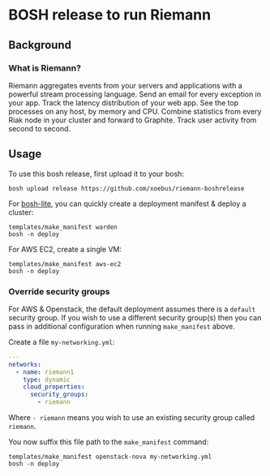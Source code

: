 BOSH release to run Riemann
=======================

Background
----------

### What is Riemann?

Riemann aggregates events from your servers and applications with a powerful stream processing language. Send an email for every exception in your app. Track the latency distribution of your web app. See the top processes on any host, by memory and CPU. Combine statistics from every Riak node in your cluster and forward to Graphite. Track user activity from second to second.

Usage
-----

To use this bosh release, first upload it to your bosh:

```
bosh upload release https://github.com/xoebus/riemann-boshrelease
```

For [bosh-lite](https://github.com/cloudfoundry/bosh-lite), you can quickly create a deployment manifest & deploy a cluster:

```
templates/make_manifest warden
bosh -n deploy
```

For AWS EC2, create a single VM:

```
templates/make_manifest aws-ec2
bosh -n deploy
```

### Override security groups

For AWS & Openstack, the default deployment assumes there is a `default` security group. If you wish to use a different security group(s) then you can pass in additional configuration when running `make_manifest` above.

Create a file `my-networking.yml`:

```yaml
---
networks:
  - name: riemann1
    type: dynamic
    cloud_properties:
      security_groups:
        - riemann
```

Where `- riemann` means you wish to use an existing security group called `riemann`.

You now suffix this file path to the `make_manifest` command:

```
templates/make_manifest openstack-nova my-networking.yml
bosh -n deploy
```
